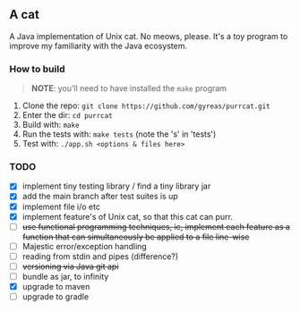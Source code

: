 ## A cat
A Java implementation of Unix cat. No meows, please.
It's a toy program to improve my familiarity with the Java ecosystem.

### How to build
> **NOTE**: you'll need to have installed the `make` program

1. Clone the repo: `git clone https://github.com/gyreas/purrcat.git`
2. Enter the dir: `cd purrcat`
3. Build with: `make`
4. Run the tests with: `make tests` (note the 's' in 'tests')
5. Test with: `./app.sh <options & files here>`

### TODO
- [x] implement tiny testing library / find a tiny library jar
- [x] add the main branch after test suites is up
- [x] implement file i/o etc
- [x] implement feature's of Unix cat, so that this cat can purr.
- [ ] ~~use functional programming techniques, ie, implement each feature as a 
     function that can simultaneously be applied to a file line-wise~~
- [ ] Majestic error/exception handling
- [ ] reading from stdin and pipes (difference?)
- [ ] ~~versioning via Java git api~~
- [ ] bundle as jar, to infinity
- [x] upgrade to maven
- [ ] upgrade to gradle
